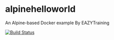 # alpinehelloworld
An Alpine-based Docker example By EAZYTraining

[![Build Status](http://6e9f-129-0-205-167.ngrok-free.app/buildStatus/icon?job=deploy)](http://6e9f-129-0-205-167.ngrok-free.app/job/deploy/)

